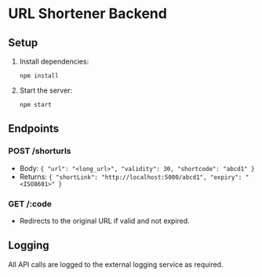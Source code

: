 # URL Shortener Backend

## Setup

1. Install dependencies:
   ```
   npm install
   ```
2. Start the server:
   ```
   npm start
   ```

## Endpoints

### POST /shorturls
- Body: `{ "url": "<long_url>", "validity": 30, "shortcode": "abcd1" }`
- Returns: `{ "shortLink": "http://localhost:5000/abcd1", "expiry": "<ISO8601>" }`

### GET /:code
- Redirects to the original URL if valid and not expired.

## Logging
All API calls are logged to the external logging service as required.
